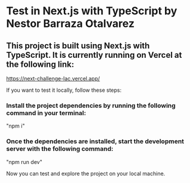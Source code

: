 # Test in Next.js with TypeScript by Nestor Barraza Otalvarez

## This project is built using Next.js with TypeScript. It is currently running on Vercel at the following link: 

https://next-challenge-lac.vercel.app/

If you want to test it locally, follow these steps:

### Install the project dependencies by running the following command in your terminal:

"npm i" 

### Once the dependencies are installed, start the development server with the following command:

"npm run dev"

Now you can test and explore the project on your local machine.

